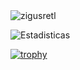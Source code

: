 <img src="https://github-readme-stats.vercel.app/api/top-langs?username=zigusretl&show_icons=true&locale=en&layout=compact" alt="zigusretl"/>


![Estadisticas](https://github-readme-stats.vercel.app/api?username=zigusretl&show_icons=true&theme=tokyonight)


[![trophy](https://github-profile-trophy.vercel.app/?username=zigusretl&theme=onedark&row=1&column=5)](https://github.com/ryo-ma/github-profile-trophy) 
